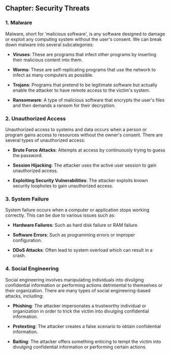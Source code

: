 ## Chapter: Security Threats

### 1. Malware

Malware, short for 'malicious software', is any software designed to damage or exploit any computing system without the user's consent. We can break down malware into several subcategories:

- **Viruses**: These are programs that infect other programs by inserting their malicious content into them.

- **Worms**: These are self-replicating programs that use the network to infect as many computers as possible.

- **Trojans**: Programs that pretend to be legitimate software but actually enable the attacker to have remote access to the victim's system.

- **Ransomware**: A type of malicious software that encrypts the user's files and then demands a ransom for their decryption.

### 2. Unauthorized Access

Unauthorized access to systems and data occurs when a person or program gains access to resources without the owner's consent. There are several types of unauthorized access:

- **Brute Force Attacks**: Attempts at access by continuously trying to guess the password.

- **Session Hijacking**: The attacker uses the active user session to gain unauthorized access.

- **Exploiting Security Vulnerabilities**: The attacker exploits known security loopholes to gain unauthorized access.

### 3. System Failure

System failure occurs when a computer or application stops working correctly. This can be due to various issues such as:

- **Hardware Failures**: Such as hard disk failure or RAM failure.

- **Software Errors**: Such as programming errors or improper configuration.

- **DDoS Attacks**: Often lead to system overload which can result in a crash.

### 4. Social Engineering

Social engineering involves manipulating individuals into divulging confidential information or performing actions detrimental to themselves or their organization. There are many types of social engineering-based attacks, including:

- **Phishing**: The attacker impersonates a trustworthy individual or organization in order to trick the victim into divulging confidential information.

- **Pretexting**: The attacker creates a false scenario to obtain confidential information.

- **Baiting**: The attacker offers something enticing to tempt the victim into divulging confidential information or performing certain actions.